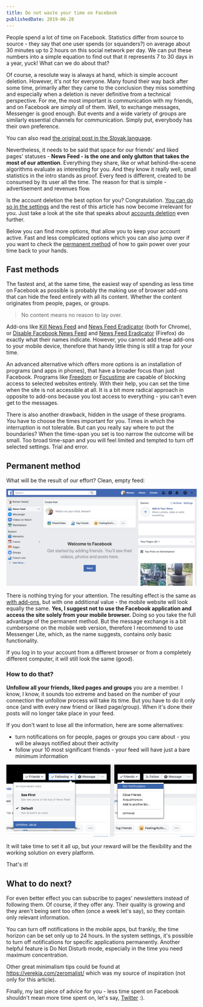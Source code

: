 ```yaml
---
title: Do not waste your time on Facebook
publishedDate: 2019-06-28
---
```


People spend a lot of time on Facebook. Statistics differ from source to source - they say that one user spends (or squanders?) on average about 30 minutes up to 2 hours on this social network per day. We can put these numbers into a simple equation to find out that it represents 7 to 30 days in a year, yuck! What can we do about that?

Of course, a resolute way is always at hand, which is simple account deletion. However, it's not for everyone. Many found their way back after some time, primarily after they came to the conclusion they miss something and especially when a deletion is never definitive from a technical perspective. For me, the most important is communication with my friends, and on Facebook are simply _all_ of them. Well, to exchange messages, Messenger is good enough. But events and a wide variety of groups are similarly essential channels for communication. Simply put, everybody has their own preference.

<Tip>

You can also read [the original post in the Slovak language](https://www.paralelnapoliskosice.sk/blog/2019-03-27-facebook-nestracaj-svoj-cas).

</Tip>

Nevertheless, it needs to be said that space for our friends' and liked pages' statuses - **News Feed - is the one and only glutton that takes the most of our attention**. Everything they share, like or what behind-the-scene algorithms evaluate as interesting for you. And they know it really well, small statistics in the intro stands as proof. Every feed is different, created to be consumed by its user all the time. The reason for that is simple - advertisement and revenues flow.

Is the account deletion the best option for you? Congratulation. [You can do so in the settings](https://www.facebook.com/help/delete_account/) and the rest of this article has now become irrelevant for you. Just take a look at the site that speaks about [accounts deletion](https://justdeleteme.xyz/) even further.

Below you can find more options, that allow you to keep your account active. Fast and less complicated options which you can also jump over if you want to check the [permanent method](#permanent-method) of how to gain power over your time back to your hands.

## Fast methods

The fastest and, at the same time, the easiest way of spending as less time on Facebook as possible is probably the making use of browser add-ons that can hide the feed entirely with all its content. Whether the content originates from people, pages, or groups.

> No content means no reason to lay over.

Add-ons like [Kill News Feed](https://chrome.google.com/webstore/detail/kill-news-feed/hjobfcedfgohjkaieocljfcppjbkglfd) and [News Feed Eradicator](https://chrome.google.com/webstore/detail/news-feed-eradicator-for/fjcldmjmjhkklehbacihaiopjklihlgg) (both for Chrome), or [Disable Facebook News Feed](https://addons.mozilla.org/en-US/android/addon/disable-facebook-news-feed/) and [News Feed Eradicator](https://addons.mozilla.org/en-US/firefox/addon/news-feed-eradicator/) (Firefox) do exactly what their names indicate. However, you cannot add these add-ons to your mobile device, therefore that handy little thing is still a trap for your time.

An advanced alternative which offers more options is an installation of programs (and apps in phones), that have a broader focus than just Facebook. Programs like [Freedom](https://freedom.to/) or [Focustime](https://www.rescuetime.com/focustime) are capable of blocking access to selected websites entirely. With their help, you can set the time when the site is not accessible at all. It is a bit more radical approach in opposite to add-ons because you lost access to everything - you can't even get to the messages.

There is also another drawback, hidden in the usage of these programs. _You_ have to choose the times important for you. Times in which the interruption is not tolerable. But can you really say where to put the boundaries? When the time-span you set is too narrow the outcome will be small. Too broad time-span and you will feel limited and tempted to turn off selected settings. Trial and error.

## Permanent method

What will be the result of our effort? Clean, empty feed:

![Empty Facebook feed](/images/facebook/fb-feed.png)

There is nothing trying for your attention. The resulting effect is the same as [with add-ons](#fast-methods), but with one additional value - the mobile website will look equally the same. **Yes, I suggest not to use the Facebook application and access the site solely from your mobile browser.** Doing so you take the full advantage of the permanent method. But the message exchange is a bit cumbersome on the mobile web version, therefore I recommend to use Messenger Lite, which, as the name suggests, contains only basic functionality.

If you log in to your account from a different browser or from a completely different computer, it will still look the same (good).

### How to do that?

**Unfollow all your friends, liked pages and groups** you are a member. I know, I know, it sounds too extreme and based on the number of your connection the unfollow process will take its time. But you have to do it only once (and with every new friend or liked page/group). When it's done their posts will no longer take place in your feed.

If you don't want to lose all the information, here are some alternatives:

- turn notifications on for people, pages or groups you care about - you will be always notified about their activity
- follow your 10 most significant friends - your feed will have just a bare minimum information

![Unfollow process](/images/facebook/fb-unfollow.png)

It will take time to set it all up, but your reward will be the flexibility and the working solution on every platform.

That's it!

## What to do next?

For even better effect you can subscribe to pages' newsletters instead of following them. Of course, if they offer any. Their quality is growing and they aren't being sent too often (once a week let's say), so they contain only relevant information.

You can turn off notifications in the mobile apps, but frankly, the time horizon can be set only up to 24 hours. In the system settings, it's possible to turn off notifications for specific applications permanently. Another helpful feature is Do Not Disturb mode, especially in the time you need maximum concentration.

Other great minimalism tips could be found at https://verekia.com/zeromalist/ which was my source of inspiration (not only for this article).

Finally, my last piece of advice for you - less time spent on Facebook shouldn't mean more time spent on, let's say, [Twitter](https://twitter.com/rmnvsl) :).
